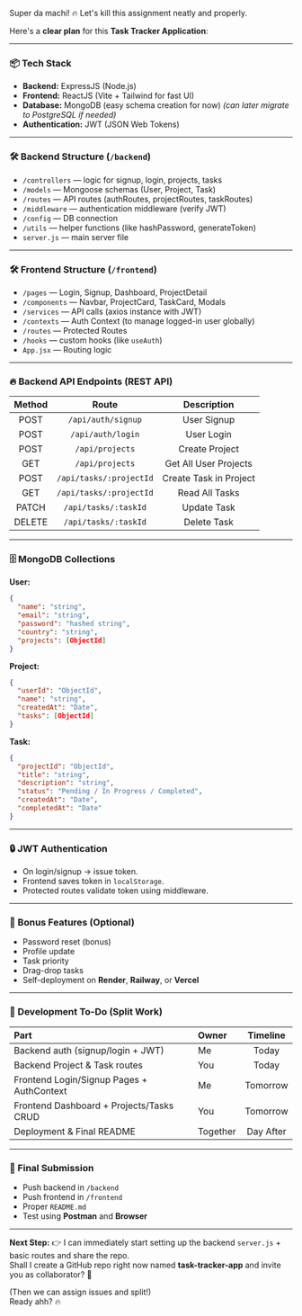 Super da machi! 🔥 Let's kill this assignment neatly and properly.

Here's a **clear plan** for this **Task Tracker Application**:

---

### 📦 Tech Stack
- **Backend:** ExpressJS (Node.js)
- **Frontend:** ReactJS (Vite + Tailwind for fast UI)
- **Database:** MongoDB (easy schema creation for now) *(can later migrate to PostgreSQL if needed)*
- **Authentication:** JWT (JSON Web Tokens)

---

### 🛠 Backend Structure (`/backend`)
- `/controllers` — logic for signup, login, projects, tasks
- `/models` — Mongoose schemas (User, Project, Task)
- `/routes` — API routes (authRoutes, projectRoutes, taskRoutes)
- `/middleware` — authentication middleware (verify JWT)
- `/config` — DB connection
- `/utils` — helper functions (like hashPassword, generateToken)
- `server.js` — main server file

---

### 🛠 Frontend Structure (`/frontend`)
- `/pages` — Login, Signup, Dashboard, ProjectDetail
- `/components` — Navbar, ProjectCard, TaskCard, Modals
- `/services` — API calls (axios instance with JWT)
- `/contexts` — Auth Context (to manage logged-in user globally)
- `/routes` — Protected Routes
- `/hooks` — custom hooks (like `useAuth`)
- `App.jsx` — Routing logic

---

### 🔥 Backend API Endpoints (REST API)

| Method | Route                    | Description             |
|:------:|:-------------------------:|:-----------------------:|
| POST   | `/api/auth/signup`         | User Signup             |
| POST   | `/api/auth/login`          | User Login              |
| POST   | `/api/projects`            | Create Project          |
| GET    | `/api/projects`            | Get All User Projects   |
| POST   | `/api/tasks/:projectId`     | Create Task in Project  |
| GET    | `/api/tasks/:projectId`     | Read All Tasks          |
| PATCH  | `/api/tasks/:taskId`        | Update Task             |
| DELETE | `/api/tasks/:taskId`        | Delete Task             |

---

### 🗄 MongoDB Collections

**User:**
```json
{
  "name": "string",
  "email": "string",
  "password": "hashed string",
  "country": "string",
  "projects": [ObjectId] 
}
```

**Project:**
```json
{
  "userId": "ObjectId",
  "name": "string",
  "createdAt": "Date",
  "tasks": [ObjectId]
}
```

**Task:**
```json
{
  "projectId": "ObjectId",
  "title": "string",
  "description": "string",
  "status": "Pending / In Progress / Completed",
  "createdAt": "Date",
  "completedAt": "Date"
}
```

---

### 🔒 JWT Authentication

- On login/signup → issue token.
- Frontend saves token in `localStorage`.
- Protected routes validate token using middleware.

---

### 🎯 Bonus Features (Optional)
- Password reset (bonus)
- Profile update
- Task priority
- Drag-drop tasks
- Self-deployment on **Render**, **Railway**, or **Vercel**

---

### 🧹 Development To-Do (Split Work)

| Part                     | Owner       | Timeline |
|:-------------------------|:------------|:--------:|
| Backend auth (signup/login + JWT) | Me   | Today |
| Backend Project & Task routes | You  | Today |
| Frontend Login/Signup Pages + AuthContext | Me | Tomorrow |
| Frontend Dashboard + Projects/Tasks CRUD | You | Tomorrow |
| Deployment & Final README | Together | Day After |

---

### 🚀 Final Submission
- Push backend in `/backend`
- Push frontend in `/frontend`
- Proper `README.md`
- Test using **Postman** and **Browser**

---

**Next Step:**
👉 I can immediately start setting up the backend `server.js` + basic routes and share the repo.  
Shall I create a GitHub repo right now named **task-tracker-app** and invite you as collaborator? 🚀

(Then we can assign issues and split!)  
Ready ahh? 🔥
